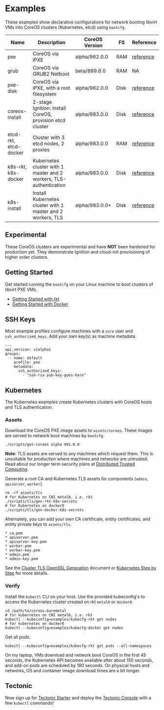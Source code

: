 
# Examples

These examples show declarative configurations for network booting libvirt VMs into CoreOS clusters (Kubernetes, etcd) using `bootcfg`.

| Name       | Description | CoreOS Version | FS | Reference | 
|------------|-------------|----------------|----|-----------|
| pxe | CoreOS via iPXE | alpha/962.0.0 | RAM | [reference](https://coreos.com/os/docs/latest/booting-with-ipxe.html) |
| grub | CoreOS via GRUB2 Netboot | beta/899.6.0 | RAM | NA |
| pxe-disk | CoreOS via iPXE, with a root filesystem | alpha/962.0.0 | Disk | [reference](https://coreos.com/os/docs/latest/booting-with-ipxe.html) |
| coreos-install | 2-stage Ignition: Install CoreOS, provision etcd cluster | alpha/983.0.0 | Disk | [reference](https://coreos.com/os/docs/latest/installing-to-disk.html) |
| etcd-rkt, etcd-docker | Cluster with 3 etcd nodes, 2 proxies | alpha/983.0.0 | RAM | [reference](https://coreos.com/os/docs/latest/cluster-architectures.html) |
| k8s-rkt, k8s-docker | Kubernetes cluster with 1 master and 2 workers, TLS-authentication | alpha/983.0.0 | Disk | [reference](https://github.com/coreos/coreos-kubernetes) |
| k8s-install | Install Kubernetes cluster with 1 master and 2 workers, TLS | alpha/983.0.0+ | Disk | [reference](https://github.com/coreos/coreos-kubernetes) |

## Experimental

These CoreOS clusters are experimental and have **NOT** been hardened for production yet. They demonstrate Ignition and cloud-init provisioning of higher order clusters.

## Getting Started

Get started running the `bootcfg` on your Linux machine to boot clusters of libvirt PXE VMs.

* [Getting Started with rkt](../Documentation/getting-started-rkt.md)
* [Getting Started with Docker](../Documentation/getting-started-docker.md)

## SSH Keys

Most example profiles configure machines with a `core` user and `ssh_authorized_keys`. Add your own key(s) as machine metadata.

    ---
    api_version: v1alpha1
    groups:
      - name: default
        profile: pxe
        metadata:
          ssh_authorized_keys:
            - "ssh-rsa pub-key-goes-here"

## Kubernetes

The Kubernetes examples create Kubernetes clusters with CoreOS hosts and TLS authentication.

### Assets

Download the CoreOS PXE image assets to `assets/coreos`. These images are served to network boot machines by `bootcfg`.

    ./scripts/get-coreos alpha 991.0.0

**Note**: TLS assets are served to any machines which request them. This is unsuitable for production where machines and networks are untrusted. Read about our longer term security plans at [Distributed Trusted Computing](https://coreos.com/blog/coreos-trusted-computing.html).

Generate a root CA and Kubernetes TLS assets for components (`admin`, `apiserver`, `worker`).

    rm -rf assets/tls
    # for Kubernetes on CNI metal0, i.e. rkt
    ./scripts/tls/gen-rkt-k8s-secrets
    # for Kubernetes on docker0
    ./scripts/tls/gen-docker-k8s-secrets

Alternately, you can add your own CA certificate, entity certificates, and entity private keys to `assets/tls`.

    * ca.pem
    * apiserver.pem
    * apiserver-key.pem
    * worker.pem
    * worker-key.pem
    * admin.pem
    * admin-key.pem

See the [Cluster TLS OpenSSL Generation](https://coreos.com/kubernetes/docs/latest/openssl.html) document or [Kubernetes Step by Step](https://coreos.com/kubernetes/docs/latest/getting-started.html) for more details.

### Verify

Install the `kubectl` CLI on your host. Use the provided kubeconfig's to access the Kubernetes cluster created on rkt `metal0` or `docker0`.

    cd /path/to/coreos-baremetal
    # for kubernetes on CNI metal0, i.e. rkt
    kubectl --kubeconfig=examples/kubecfg-rkt get nodes
    # for kubernetes on docker0
    kubectl --kubeconfig=examples/kubecfg-docker get nodes

Get all pods.

    kubectl --kubeconfig=examples/kubecfg-rkt get pods --all-namespaces

On my laptop, VMs download and network boot CoreOS in the first 45 seconds, the Kubernetes API becomes available after about 150 seconds, and add-on pods are scheduled by 180 seconds. On physical hosts and networks, OS and container image download times are a bit longer.

## Tectonic

Now sign up for [Tectonic Starter](https://tectonic.com/starter/) and deploy the [Tectonic Console](https://tectonic.com/enterprise/docs/latest/deployer/tectonic_console.html) with a few `kubectl` commands!

